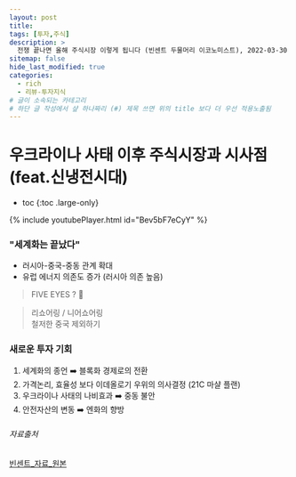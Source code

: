 ```yaml
---
layout: post
title: 
tags: [투자,주식]
description: >
  전쟁 끝나면 올해 주식시장 이렇게 됩니다 (빈센트 두물머리 이코노미스트), 2022-03-30
sitemap: false
hide_last_modified: true
categories:
  - rich
  - 리뷰-투자지식
# 글이 소속되는 카테고리  
# 하단 글 작성에서 샾 하나짜리 (#) 제목 쓰면 위의 title 보다 더 우선 적용노출됨  
---
```


# 우크라이나 사태 이후 주식시장과 시사점 (feat.신냉전시대)

* toc
{:toc .large-only}

{% include youtubePlayer.html id="Bev5bF7eCyY" %} 

### "세계화는 끝났다"  
- 러시아-중국-중동 관계 확대  
- 유럽 에너지 의존도 증가  (러시아 의존 높음)  

> FIVE EYES ? 👀  

> 리쇼어링 / 니어쇼어링  
> 철저한 중국 제외하기  

### 새로운 투자 기회  
1. 세계화의 종언 ➡️ 블록화 경제로의 전환  
2. 가격논리, 효율성 보다 이데올로기 우위의 의사결정 (21C 마샬 플랜)  
3. 우크라이나 사태의 나비효과 ➡️ 중동 불안  
4. 안전자산의 변동 ➡️ 엔화의 향방 

###### 자료출처  
<a href="/assets/rich_yt_220330.pdf" target="_blank">빈센트_자료_원본</a> 